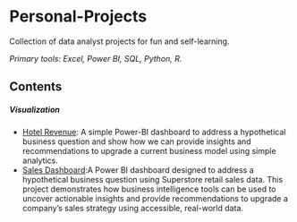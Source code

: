 # Personal-Projects
Collection of data analyst projects for fun and self-learning. 

*Primary tools: Excel, Power BI, SQL, Python, R.*

## Contents
##### Visualization
- [Hotel Revenue](hotel-revenue): A simple Power-BI dashboard to address a hypothetical business question and show how we can provide insights and recommendations to upgrade a current business model using simple analytics.
- [Sales Dashboard](salesDashboard):A Power BI dashboard designed to address a hypothetical business question using Superstore retail sales data. This project demonstrates how business intelligence tools can be used to uncover actionable insights and provide recommendations to upgrade a company’s sales strategy using accessible, real-world data.
